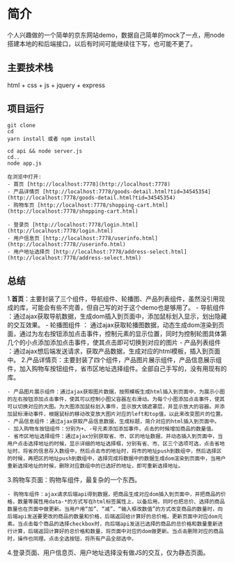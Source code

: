 # 简介

个人兴趣做的一个简单的京东网站demo，数据自己简单的mock了一点，用node搭建本地的和后端接口，以后有时间可能继续往下写，也可能不更了。

## 主要技术栈

html + css + js + jquery + express

## 项目运行

```
git clone
cd 
yarn install 或者 npm install

cd api && node server.js
cd..
node app.js

在浏览中打开:
- 首页 [http://localhost:7778](http://localhost:7778)
- 产品详情页 [http://localhost:7778/goods-detail.html?tid=34545354](http://localhost:7778/goods-detail.html?tid=34545354)
- 购物车页 [http://localhost:7778/shopping-cart.html](http://localhost:7778/shopping-cart.html)

- 登录页 [http://localhost:7778/login.html](http://localhost:7778/login.html)
- 用户信息页 [http://localhost:7778/userinfo.html](http://localhost:7778//userinfo.html)
- 用户地址选择页 [http://localhost:7778/address-select.html](http://localhost:7778/address-select.html)
```

## 总结

1.**首页**：主要封装了三个组件，导航组件、轮播图、产品列表组件，虽然没引用现成的库，可能会有些不完善，但自己写的对于这个demo也是够用了。
	- 导航组件 ：通过ajax获取导航数据，生成dom插入到页面中，添加鼠标划入显示，划出隐藏的交互效果。
	- 轮播图组件 ： 通过ajax获取轮播图数据，动态生成dom渲染到页面，通过为左右按钮添加点击事件，控制元素的显示位置，同时为控制轮图具体第几个的小点添加添加点击事件，使其点击即可切换到对应的图片
	- 产品列表组件 ：通过ajax想后端发送请求，获取产品数据，生成对应的html模板，插入到页面中。
2.产品详情页：主要封装了四个组件，产品图片展示组件，产品信息展示组件，加入购物车按钮组件，省市区地址选择组件。全部自己手写的，没有用现有的库。
	
	- 产品图片展示组件：通过ajax获取图片数据，按照模板生成html插入到页面中，为展示小图的左右按钮添加点击事件，使其可以控制小图父容器左右滑动。为每个小图添加点击事件，使其可以切换对应的大图。为大图添加鼠标划入事件，显示放大镜遮罩层，并显示放大的容器。并添加鼠标滑动事件，根据鼠标的移动改变放大图片对应的left和top值，以此来改变图片的位置。
	- 产品信息组件：通过ajax获取产品信息数据，生成标题，简介对应的html插入到页面中。
	- 加入购物车按钮组件：分别为+、-号元素添加添加事件，点击的时候增加商品的数量值。
	- 省市区地址选择组件：通过ajax分别获取省、市、区的地址数据，并动态插入到页面中，当用户点击选择地址的时候，显示详细的地址选择框，分别有省、市、区三个选项可选，点击省地址时，将省的信息存入数组中，然后点击市的地址时，将市的地址push到数组中，然后选择区的时候，再把区的地址push到数组中，选择完成将数据中的数据生成dom渲染到页面中，当用户重新选择地址的时候，删除对应数组中的已选好的地址，即可重新选择地址。
3.购物车页面：购物车组件，最复杂的一个东西。

	- 购物车组件：ajax请求后端api得到数据，把商品生成对应dom插入到页面中，并把商品的价格，数量等属性用data-*的方式写在html标签属性上，以备后用，同时也把总价、选择的商品数量也在页面中做更新。当用户用“加”、“减”、“输入框改数值”的方式改变商品的数量时，向后端api发送要更改的商品的数量和价格，后端返回给计算好的总价格，更新页面中对应dom元素。当点击每个商品的选择checkbox时，向后端api发送已选择的商品的总价格和数量重新进行计算，后端返回计算好的总价格和数量，将页面中对应的dom做更新。当点击删除对应的商品时，操作也同理。点击全选按钮，将所有产品全部选中。
4.登录页面、用户信息页、用户地址选择没有做JS的交互，仅为静态页面。
